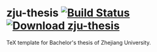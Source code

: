 # zju-thesis [![Build Status](https://travis-ci.org/szcf-weiya/zju-thesis.svg?branch=master)](https://travis-ci.org/szcf-weiya/zju-thesis) [![Download zju-thesis](https://img.shields.io/sourceforge/dt/zjuthesis.svg)](https://sourceforge.net/projects/zjuthesis/files/latest/download)

TeX template for Bachelor's thesis of Zhejiang University.
